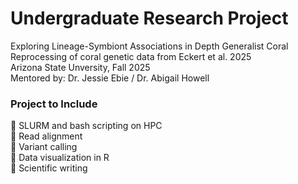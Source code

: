 # Undergraduate Research Project
Exploring Lineage-Symbiont Associations in Depth Generalist Coral
<br>Reprocessing of coral genetic data from Eckert et al. 2025
<br>Arizona State Unversity, Fall 2025
<br>Mentored by: Dr. Jessie Ebie / Dr. Abigail Howell
<br>
### Project to Include
🔹 SLURM and bash scripting on HPC
<br>🔹 Read alignment
<br>🔹 Variant calling
<br>🔹 Data visualization in R
<br>🔹 Scientific writing

